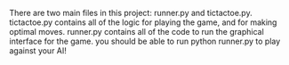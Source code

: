 There are two main files in this project: runner.py and tictactoe.py. 
tictactoe.py contains all of the logic for playing the game, and for making optimal moves.
runner.py contains all of the code to run the graphical interface for the game. 
you should be able to run python runner.py to play against your AI!

